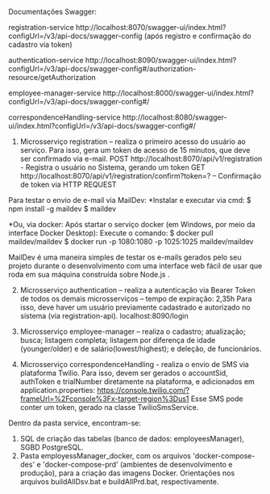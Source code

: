 Documentações Swagger:

registration-service
http://localhost:8070/swagger-ui/index.html?configUrl=/v3/api-docs/swagger-config 
(após registro e confirmação do cadastro via token)

authentication-service
http://localhost:8090/swagger-ui/index.html?configUrl=/v3/api-docs/swagger-config#/authorization-resource/getAuthorization

employee-manager-service
http://localhost:8000/swagger-ui/index.html?configUrl=/v3/api-docs/swagger-config#/

correspondenceHandling-service 
http://localhost:8080/swagger-ui/index.html?configUrl=/v3/api-docs/swagger-config#/

1.	Microsserviço registration – realiza o primeiro acesso do usuário ao serviço. Para isso, gera um token de acesso de 15 minutos, que deve ser confirmado via e-mail.
POST http://localhost:8070/api/v1/registration - Registra o usuário no Sistema, gerando um token
GET http://localhost:8070/api/v1/registration/confirm?token=? – Confirmação de token via HTTP REQUEST

Para testar o envio de e-mail via MailDev:
*Instalar e executar via cmd:
$ npm install -g maildev
$ maildev

*Ou, via docker:
Após startar o serviço docker (em Windows, por meio da interface Docker Desktop):
Execute o comando:
$ docker pull maildev/maildev
$ docker run -p 1080:1080 -p 1025:1025 maildev/maildev

MailDev é uma maneira simples de testar os e-mails gerados pelo seu projeto durante o desenvolvimento com uma interface web fácil de usar que roda em sua máquina construída sobre Node.js .

2.  Microsserviço authentication – realiza a autenticação via Bearer Token de todos os demais microsserviços – tempo de expiração: 2,35h 
Para isso, deve haver um usuário previamente cadastrado e autorizado no sistema (via registration-api).
localhost:8090/login

3.	Microsserviço employee-manager – realiza o cadastro; atualização; busca; listagem completa; listagem por diferença de idade (younger/older) e de salário(lowest/highest); e deleção, de funcionários. 

4.	Microsserviço correspondenceHandling - realiza o envio de SMS via plataforma Twilio. Para isso, devem ser gerados o accountSid, authToken e trialNumber diretamente na plataforma, e adicionados em application.properties:
https://console.twilio.com/?frameUrl=%2Fconsole%3Fx-target-region%3Dus1
Esse SMS pode conter um token, gerado na classe TwilioSmsService.

Dentro da pasta service, encontram-se:
1) SQL de criação das tabelas (banco de dados: employeesManager), SGBD PostgreSQL.
2) Pasta employessManager_docker, com os arquivos 'docker-compose-des' e 'docker-compose-prd' (ambientes de desenvolvimento e produção), para a criação das imagens Docker. Orientações nos arquivos buildAllDsv.bat e buildAllPrd.bat, respectivamente.
